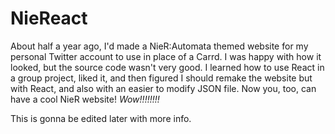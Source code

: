 # NieReact

About half a year ago, I'd made a NieR:Automata themed website for my personal Twitter account to use in place of a 
Carrd. I was happy with how it looked, but the source code wasn't very good. I learned how to use React in a group 
project, liked it, and then figured I should remake the website but with React, and also with an easier to modify
JSON file. Now you, too, can have a cool NieR website! *Wow!!!!!!!!*

This is gonna be edited later with more info.